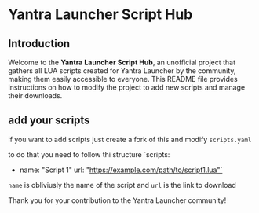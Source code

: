 # Yantra Launcher Script Hub

## Introduction

Welcome to the **Yantra Launcher Script Hub**, an unofficial project that gathers all LUA scripts created for Yantra Launcher by the community, making them easily accessible to everyone. This README file provides instructions on how to modify the project to add new scripts and manage their downloads.

## add your scripts

if you want to add scripts just create a fork of this and modify `scripts.yaml`

to do that you need to follow thi structure
`scripts:
  - name: "Script 1" 
    url: "https://example.com/path/to/script1.lua"`

`name` is obliviusly the name of the script and `url` is the link to download

Thank you for your contribution to the Yantra Launcher community! 